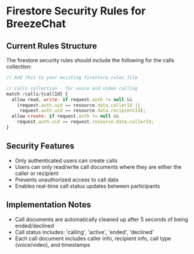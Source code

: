 # Firestore Security Rules for BreezeChat

## Current Rules Structure
The firestore security rules should include the following for the calls collection:

```javascript
// Add this to your existing firestore.rules file

// Calls collection - for voice and video calling
match /calls/{callId} {
  allow read, write: if request.auth != null && 
    (request.auth.uid == resource.data.callerId || 
     request.auth.uid == resource.data.recipientId);
  allow create: if request.auth != null && 
    request.auth.uid == request.resource.data.callerId;
}
```

## Security Features
- Only authenticated users can create calls
- Users can only read/write call documents where they are either the caller or recipient  
- Prevents unauthorized access to call data
- Enables real-time call status updates between participants

## Implementation Notes
- Call documents are automatically cleaned up after 5 seconds of being ended/declined
- Call status includes: 'calling', 'active', 'ended', 'declined'
- Each call document includes caller info, recipient info, call type (voice/video), and timestamps
